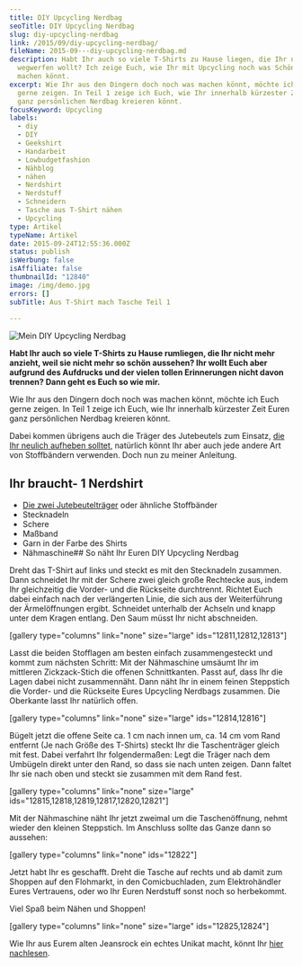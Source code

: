 ```yaml
---
title: DIY Upcycling Nerdbag
seoTitle: DIY Upcycling Nerdbag
slug: diy-upcycling-nerdbag
link: /2015/09/diy-upcycling-nerdbag/
fileName: 2015-09---diy-upcycling-nerdbag.md
description: Habt Ihr auch so viele T-Shirts zu Hause liegen, die Ihr nicht
  wegwerfen wollt? Ich zeige Euch, wie Ihr mit Upcycling noch was Schönes daraus
  machen könnt.
excerpt: Wie Ihr aus den Dingern doch noch was machen könnt, möchte ich Euch
  gerne zeigen. In Teil 1 zeige ich Euch, wie Ihr innerhalb kürzester Zeit Euren
  ganz persönlichen Nerdbag kreieren könnt.
focusKeyword: Upcycling
labels:
  - diy
  - DIY
  - Geekshirt
  - Handarbeit
  - Lowbudgetfashion
  - Nähblog
  - nähen
  - Nerdshirt
  - Nerdstuff
  - Schneidern
  - Tasche aus T-Shirt nähen
  - Upcycling
type: Artikel
typeName: Artikel
date: 2015-09-24T12:55:36.000Z
status: publish
isWerbung: false
isAffiliate: false
thumbnailId: "12840"
image: /img/demo.jpg
errors: []
subTitle: Aus T-Shirt mach Tasche Teil 1
  
---
```


![Mein DIY Upcycling Nerdbag](http://cardamonchai.com/wp-content/uploads/2015/09/DIY-Nerdbag-26-640x960.jpg "Mein DIY Upcycling Nerdbag")

**Habt Ihr auch so viele T-Shirts zu Hause rumliegen, die Ihr nicht mehr
anzieht, weil sie nicht mehr so schön aussehen? Ihr wollt Euch aber aufgrund des
Aufdrucks und der vielen tollen Erinnerungen nicht davon trennen? Dann geht es
Euch so wie mir.**

Wie Ihr aus den Dingern doch noch was machen könnt, möchte ich Euch gerne
zeigen. In Teil 1 zeige ich Euch, wie Ihr innerhalb kürzester Zeit Euren ganz
persönlichen Nerdbag kreieren könnt.

Dabei kommen übrigens auch die Träger des Jutebeutels zum Einsatz,
[die Ihr neulich aufheben solltet](/2015/09/diy-upcycling-turnbeutel/),
natürlich könnt Ihr aber auch jede andere Art von Stoffbändern verwenden. Doch
nun zu meiner Anleitung.

## Ihr braucht- 1 Nerdshirt

- [Die zwei Jutebeutelträger](/2015/09/diy-upcycling-turnbeutel/) oder ähnliche
  Stoffbänder
- Stecknadeln
- Schere
- Maßband
- Garn in der Farbe des Shirts
- Nähmaschine## So näht Ihr Euren DIY Upcycling Nerdbag

Dreht das T-Shirt auf links und steckt es mit den Stecknadeln zusammen. Dann
schneidet Ihr mit der Schere zwei gleich große Rechtecke aus, indem Ihr
gleichzeitig die Vorder- und die Rückseite durchtrennt. Richtet Euch dabei
einfach nach der verlängerten Linie, die sich aus der Weiterführung der
Ärmelöffnungen ergibt. Schneidet unterhalb der Achseln und knapp unter dem
Kragen entlang. Den Saum müsst Ihr nicht abschneiden.

[gallery type="columns" link="none" size="large" ids="12811,12812,12813"]

Lasst die beiden Stofflagen am besten einfach zusammengesteckt und kommt zum
nächsten Schritt: Mit der Nähmaschine umsäumt Ihr im mittleren Zickzack-Stich
die offenen Schnittkanten. Passt auf, dass Ihr die Lagen dabei nicht
zusammennäht. Dann näht Ihr in einem feinen Steppstich die Vorder- und die
Rückseite Eures Upcycling Nerdbags zusammen. Die Oberkante lasst Ihr natürlich
offen.

[gallery type="columns" link="none" size="large" ids="12814,12816"]

Bügelt jetzt die offene Seite ca. 1 cm nach innen um, ca. 14 cm vom Rand
entfernt (Je nach Größe des T-Shirts) steckt Ihr die Taschenträger gleich mit
fest. Dabei verfahrt Ihr folgendermaßen: Legt die Träger nach dem Umbügeln
direkt unter den Rand, so dass sie nach unten zeigen. Dann faltet Ihr sie nach
oben und steckt sie zusammen mit dem Rand fest.

[gallery type="columns" link="none" size="large"
ids="12815,12818,12819,12817,12820,12821"]

Mit der Nähmaschine näht Ihr jetzt zweimal um die Taschenöffnung, nehmt wieder
den kleinen Steppstich. Im Anschluss sollte das Ganze dann so aussehen:

[gallery type="columns" link="none" ids="12822"]

Jetzt habt Ihr es geschafft. Dreht die Tasche auf rechts und ab damit zum
Shoppen auf den Flohmarkt, in den Comicbuchladen, zum Elektrohändler Eures
Vertrauens, oder wo Ihr Euren Nerdstuff sonst noch so herbekommt.

Viel Spaß beim Nähen und Shoppen!

[gallery type="columns" link="none" size="large" ids="12825,12824"]

Wie Ihr aus Eurem alten Jeansrock ein echtes Unikat macht, könnt Ihr
[hier nachlesen](/2015/08/diy-upcycling-jeansrock/).

  